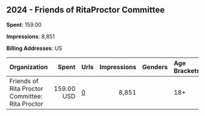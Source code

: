 ## 2024 - Friends of RitaProctor Committee 
**Spent**: 159.00

**Impressions**: 8,851

**Billing Addresses**: US

|Organization|Spent|Urls|Impressions|Genders|Age Brackets|Country Codes|
|:---|---:|:---|---:|:---|:---|:---|
|Friends of Rita Proctor Committee: Rita Proctor|159.00 USD|[0](https://www.snap.com/political-ads/asset/ff0f6459e4eb3cb1316386f23afe3f4ce4cd039332980a0493e8d3a524e6568b?mediaType=mp4)|8,851||18+|united states|
